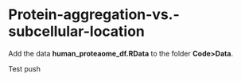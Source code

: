# Protein-aggregation-vs.-subcellular-location

Add the data **human_proteaome_df.RData** to the folder **Code>Data**.

Test push
